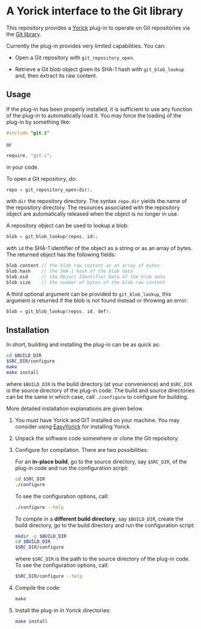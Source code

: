 # A Yorick interface to the Git library

This repository provides a [Yorick](http://github.com/LLNL/yorick) plug-in to
operate on Git repositories via the [Git library](https://libgit2.org).

Currently the plug-in provides very limited capabilities. You can:

- Open a Git repository with `git_repository_open`.

- Retrieve a Git blob object given its SHA-1 hash with `git_blob_lookup` and,
  then extract its raw content.


## Usage

If the plug-in has been properly installed, it is sufficient to use any
function of the plug-in to automatically load it. You may force the loading of
the plug-in by something like:

``` c
#include "git.i"
```

or

``` c
require, "git.i";
```

in your code.

To open a Git repository, do:

``` c
repo = git_repository_open(dir);
```

with `dir` the repository directory. The syntax `repo.dir` yields the name of
the repository directory. The resources associated with the repository object
are automatically released when the object is no longer in use.

A repository object can be used to lookup a blob:

``` c
blob = git_blob_lookup(repos, id);
```

with `id` the SHA-1 identifier of the object as a string or as an array of
bytes. The returned object has the following fields:

``` c
blob.content // the blob raw content as an array of bytes
blob.hash    // the SHA-1 hash of the blob data
blob.oid     // the Object Identifier Data of the blob data
blob.size    // the number of bytes of the blob raw content
```

A third optional argument can be provided to `git_blob_lookup`, this argument
is returned if the blob is not found instead or throwing an error:

``` c
blob = git_blob_lookup(repos, id, def);
```


## Installation

In short, building and installing the plug-in can be as quick as:

``` sh
cd $BUILD_DIR
$SRC_DIR/configure
make
make install
```

where `$BUILD_DIR` is the build directory (at your convenience) and `$SRC_DIR`
is the source directory of the plug-in code. The build and source directories
can be the same in which case, call `./configure` to configure for building.

More detailed installation explanations are given below.

1. You must have Yorick and GIT installed on your machine. You may consider
   using [EasyYorick](https://github.com/emmt/EasyYorick) for installing
   Yorick.

2. Unpack the software code somewhere or clone the Git repository.

3. Configure for compilation.  There are two possibilities:

   For an **in-place build**, go to the source directory, say `$SRC_DIR`, of
   the plug-in code and run the configuration script:

   ``` sh
   cd $SRC_DIR
   ./configure
   ```

   To see the configuration options, call:

   ``` sh
   ./configure --help
   ```

   To compile in a **different build directory**, say `$BUILD_DIR`, create the
   build directory, go to the build directory and run the configuration script:

   ``` sh
   mkdir -p $BUILD_DIR
   cd $BUILD_DIR
   $SRC_DIR/configure
   ```

   where `$SRC_DIR` is the path to the source directory of the plug-in code.
   To see the configuration options, call:

   ``` sh
   $SRC_DIR/configure --help
   ```

4. Compile the code:

   ``` sh
   make
   ```

4. Install the plug-in in Yorick directories:

   ``` sh
   make install
   ```
